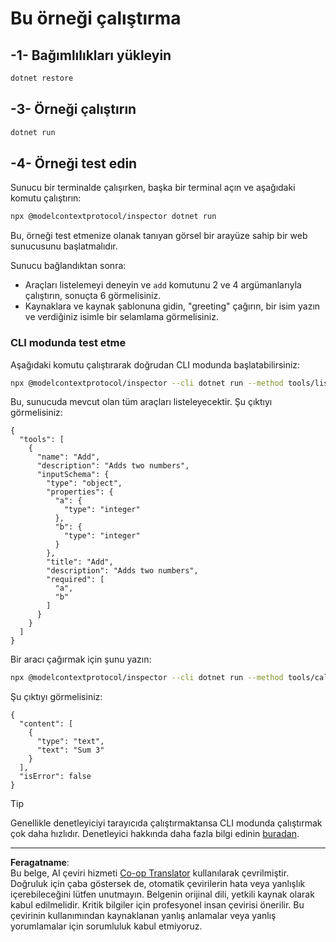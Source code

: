 <!--
CO_OP_TRANSLATOR_METADATA:
{
  "original_hash": "92af35e8c34923031f3d228dffad9ebb",
  "translation_date": "2025-09-03T16:07:57+00:00",
  "source_file": "03-GettingStarted/01-first-server/solution/dotnet/README.md",
  "language_code": "tr"
}
-->
# Bu örneği çalıştırma

## -1- Bağımlılıkları yükleyin

```bash
dotnet restore
```

## -3- Örneği çalıştırın

```bash
dotnet run
```

## -4- Örneği test edin

Sunucu bir terminalde çalışırken, başka bir terminal açın ve aşağıdaki komutu çalıştırın:

```bash
npx @modelcontextprotocol/inspector dotnet run
```

Bu, örneği test etmenize olanak tanıyan görsel bir arayüze sahip bir web sunucusunu başlatmalıdır.

Sunucu bağlandıktan sonra:

- Araçları listelemeyi deneyin ve `add` komutunu 2 ve 4 argümanlarıyla çalıştırın, sonuçta 6 görmelisiniz.
- Kaynaklara ve kaynak şablonuna gidin, "greeting" çağırın, bir isim yazın ve verdiğiniz isimle bir selamlama görmelisiniz.

### CLI modunda test etme

Aşağıdaki komutu çalıştırarak doğrudan CLI modunda başlatabilirsiniz:

```bash
npx @modelcontextprotocol/inspector --cli dotnet run --method tools/list
```

Bu, sunucuda mevcut olan tüm araçları listeleyecektir. Şu çıktıyı görmelisiniz:

```text
{
  "tools": [
    {
      "name": "Add",
      "description": "Adds two numbers",
      "inputSchema": {
        "type": "object",
        "properties": {
          "a": {
            "type": "integer"
          },
          "b": {
            "type": "integer"
          }
        },
        "title": "Add",
        "description": "Adds two numbers",
        "required": [
          "a",
          "b"
        ]
      }
    }
  ]
}
```

Bir aracı çağırmak için şunu yazın:

```bash
npx @modelcontextprotocol/inspector --cli dotnet run --method tools/call --tool-name Add --tool-arg a=1 --tool-arg b=2
```

Şu çıktıyı görmelisiniz:

```text
{
  "content": [
    {
      "type": "text",
      "text": "Sum 3"
    }
  ],
  "isError": false
}
```

> [!TIP]
> Genellikle denetleyiciyi tarayıcıda çalıştırmaktansa CLI modunda çalıştırmak çok daha hızlıdır.
> Denetleyici hakkında daha fazla bilgi edinin [buradan](https://github.com/modelcontextprotocol/inspector).

---

**Feragatname**:  
Bu belge, AI çeviri hizmeti [Co-op Translator](https://github.com/Azure/co-op-translator) kullanılarak çevrilmiştir. Doğruluk için çaba göstersek de, otomatik çevirilerin hata veya yanlışlık içerebileceğini lütfen unutmayın. Belgenin orijinal dili, yetkili kaynak olarak kabul edilmelidir. Kritik bilgiler için profesyonel insan çevirisi önerilir. Bu çevirinin kullanımından kaynaklanan yanlış anlamalar veya yanlış yorumlamalar için sorumluluk kabul etmiyoruz.